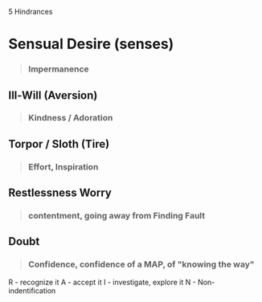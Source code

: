 5 Hindrances

# Sensual Desire (senses)
> ### Impermanence

## Ill-Will (Aversion)
> ### Kindness / Adoration

## Torpor / Sloth (Tire)
> ### Effort, Inspiration

## Restlessness Worry
> ### contentment, going away from Finding Fault

## Doubt
> ### Confidence, confidence of a MAP, of "knowing the way"



R - recognize it
A - accept it
I - investigate, explore it 
N - Non-indentification
